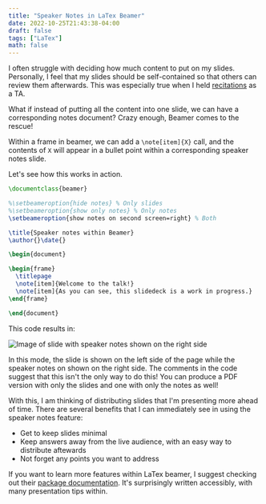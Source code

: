 ```yaml
---
title: "Speaker Notes in LaTex Beamer"
date: 2022-10-25T21:43:38-04:00
draft: false
tags: ["LaTex"]
math: false
---
```


I often struggle with deciding how much content to put on my slides. Personally, I feel that my slides should be self-contained so that others can review them afterwards. This was especially true when I held [recitations](/ta/spring2022/csci2600/) as a TA.

What if instead of putting all the content into one slide, we can have a corresponding notes document? Crazy enough, Beamer comes to the rescue! 

Within a frame in beamer, we can add a `\note[item]{X}` call, and the contents of `X` will appear in a bullet point within a corresponding speaker notes slide.

Let's see how this works in action.

```latex
\documentclass{beamer}

%\setbeameroption{hide notes} % Only slides
%\setbeameroption{show only notes} % Only notes
\setbeameroption{show notes on second screen=right} % Both

\title{Speaker notes within Beamer}
\author{}\date{}

\begin{document}

\begin{frame}
  \titlepage
  \note[item]{Welcome to the talk!}
  \note[item]{As you can see, this slidedeck is a work in progress.}
\end{frame}

\end{document}
```

This code results in:

![Image of slide with speaker notes shown on the right side](/files/images/blog/20221025220326.png)

In this mode, the slide is shown on the left side of the page while the speaker notes on shown on the right side. The comments in the code suggest that this isn't the only way to do this! You can produce a PDF version with only the slides and one with only the notes as well!

With this, I am thinking of distributing slides that I'm presenting more ahead of time. There are several benefits that I can immediately see in using the speaker notes feature:

- Get to keep slides minimal
- Keep answers away from the live audience, with an easy way to distribute aftewards
- Not forget any points you want to address

If you want to learn more features within LaTex beamer, I suggest checking out their [package documentation](http://mirrors.ctan.org/macros/latex/contrib/beamer/doc/beameruserguide.pdf). It's surprisingly written accessibly, with many presentation tips within.
